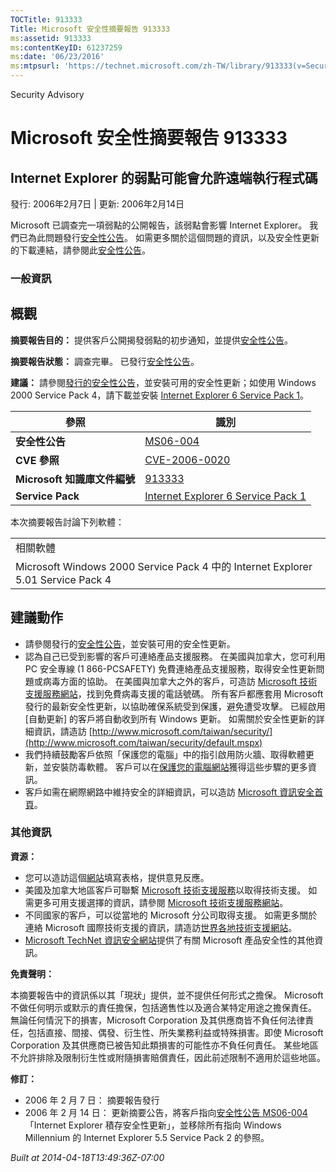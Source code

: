 ```yaml
---
TOCTitle: 913333
Title: Microsoft 安全性摘要報告 913333
ms:assetid: 913333
ms:contentKeyID: 61237259
ms:date: '06/23/2016'
ms:mtpsurl: 'https://technet.microsoft.com/zh-TW/library/913333(v=Security.10)'
---
```


Security Advisory

Microsoft 安全性摘要報告 913333
===============================

Internet Explorer 的弱點可能會允許遠端執行程式碼
------------------------------------------------

發行: 2006年2月7日 | 更新: 2006年2月14日

Microsoft 已調查完一項弱點的公開報告，該弱點會影響 Internet Explorer。 我們已為此問題發行[安全性公告](http://technet.microsoft.com/security/bulletin/ms06-004)。 如需更多關於這個問題的資訊，以及安全性更新的下載連結，請參閱此[安全性公告](http://technet.microsoft.com/security/bulletin/ms06-004)。

### 一般資訊

概觀
----

<span></span>
**摘要報告目的：** 提供客戶公開揭發弱點的初步通知，並提供[安全性公告](http://technet.microsoft.com/security/bulletin/ms06-004)。

**摘要報告狀態：** 調查完畢。 已發行[安全性公告](http://technet.microsoft.com/security/bulletin/ms06-004)。

**建議：** 請參閱[發行的安全性公告](http://technet.microsoft.com/security/bulletin/ms06-004)，並安裝可用的安全性更新；如使用 Windows 2000 Service Pack 4，請下載並安裝 [Internet Explorer 6 Service Pack 1](http://www.microsoft.com/windows/ie/downloads/critical/ie6sp1/default.mspx)。

| 參照                         | 識別                                                                                                             |
|------------------------------|------------------------------------------------------------------------------------------------------------------|
| **安全性公告**               | [MS06-004](http://technet.microsoft.com/security/bulletin/ms06-004)                                              |
| **CVE 參照**                 | [CVE-2006-0020](http://www.cve.mitre.org/cgi-bin/cvename.cgi?name=cve-2006-0020)                                 |
| **Microsoft 知識庫文件編號** | [913333](http://support.microsoft.com/kb/913333)                                                                 |
| **Service Pack**             | [Internet Explorer 6 Service Pack 1](http://www.microsoft.com/windows/ie/downloads/critical/ie6sp1/default.mspx) |

本次摘要報告討論下列軟體：

|                                                                                  |
|----------------------------------------------------------------------------------|
| 相關軟體                                                                         |
| Microsoft Windows 2000 Service Pack 4 中的 Internet Explorer 5.01 Service Pack 4 |

建議動作
--------

<span></span>
-   請參閱發行的[安全性公告](http://technet.microsoft.com/security/bulletin/ms06-004)，並安裝可用的安全性更新。
-   認為自己已受到影響的客戶可連絡產品支援服務。 在美國與加拿大，您可利用 PC 安全專線 (1 866-PCSAFETY) 免費連絡產品支援服務，取得安全性更新問題或病毒方面的協助。 在美國與加拿大之外的客戶，可造訪 [Microsoft 技術支援服務網站](http://support.microsoft.com/security/)，找到免費病毒支援的電話號碼。
    所有客戶都應套用 Microsoft 發行的最新安全性更新，以協助確保系統受到保護，避免遭受攻擊。 已經啟用 \[自動更新\] 的客戶將自動收到所有 Windows 更新。 如需關於安全性更新的詳細資訊，請造訪 [http://www.microsoft.com/taiwan/security/](http://www.microsoft.com/taiwan/security/default.mspx)
-   我們持續鼓勵客戶依照「保護您的電腦」中的指引啟用防火牆、取得軟體更新，並安裝防毒軟體。 客戶可以在[保護您的電腦網站](http://www.microsoft.com/taiwan/athome/security/protect/windowsxpsp2/default.mspx)獲得這些步驟的更多資訊。
-   客戶如需在網際網路中維持安全的詳細資訊，可以造訪 [Microsoft 資訊安全首頁](http://www.microsoft.com/taiwan/security/default.mspx)。

### 其他資訊

**資源：**

-   您可以造訪這個[網站](https://support.microsoft.com/common/survey.aspx?scid=sw;en;1257&amp;showpage=1&amp;ws=technet&amp;sd=tech)填寫表格，提供意見反應。
-   美國及加拿大地區客戶可聯繫 [Microsoft 技術支援服務](http://go.microsoft.com/fwlink/?linkid=21131)以取得技術支援。 如需更多可用支援選擇的資訊，請參閱 [Microsoft 技術支援服務網站](http://support.microsoft.com/)。
-   不同國家的客戶，可以從當地的 Microsoft 分公司取得支援。 如需更多關於連絡 Microsoft 國際技術支援的資訊，請造訪[世界各地技術支援網站](http://go.microsoft.com/fwlink/?linkid=21155)。
-   [Microsoft TechNet 資訊安全網站](http://www.microsoft.com/taiwan/technet/security/default.mspx)提供了有關 Microsoft 產品安全性的其他資訊。

**免責聲明：**

本摘要報告中的資訊係以其「現狀」提供，並不提供任何形式之擔保。 Microsoft 不做任何明示或默示的責任擔保，包括適售性以及適合某特定用途之擔保責任。 無論任何情況下的損害，Microsoft Corporation 及其供應商皆不負任何法律責任，包括直接、間接、偶發、衍生性、所失業務利益或特殊損害。即使 Microsoft Corporation 及其供應商已被告知此類損害的可能性亦不負任何責任。 某些地區不允許排除及限制衍生性或附隨損害賠償責任，因此前述限制不適用於這些地區。

**修訂：**

-   2006 年 2 月 7 日： 摘要報告發行
-   2006 年 2 月 14 日： 更新摘要公告，將客戶指向[安全性公告 MS06-004](http://technet.microsoft.com/security/bulletin/ms06-004)「Internet Explorer 積存安全性更新」，並移除所有指向 Windows Millennium 的 Internet Explorer 5.5 Service Pack 2 的參照。

*Built at 2014-04-18T13:49:36Z-07:00*
